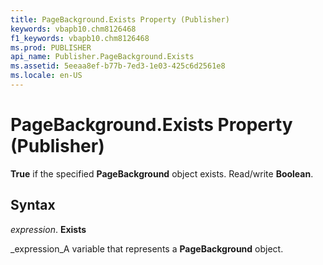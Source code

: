 ```yaml
---
title: PageBackground.Exists Property (Publisher)
keywords: vbapb10.chm8126468
f1_keywords: vbapb10.chm8126468
ms.prod: PUBLISHER
api_name: Publisher.PageBackground.Exists
ms.assetid: 5eeaa8ef-b77b-7ed3-1e03-425c6d2561e8
ms.locale: en-US
---
```



# PageBackground.Exists Property (Publisher)

 **True** if the specified **PageBackground** object exists. Read/write **Boolean**.


## Syntax

 _expression_. **Exists**

 _expression_A variable that represents a  **PageBackground** object.



